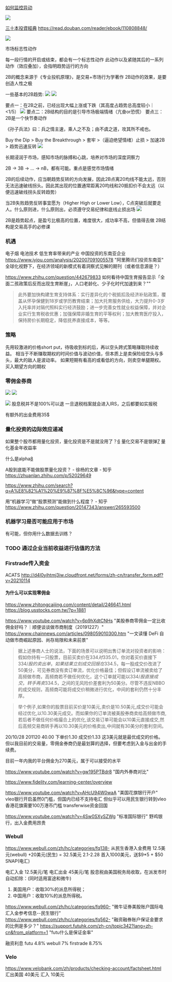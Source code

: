
[如何监控异动][1]

![](https://postimg.futunn.com/2020012000043501c8f23c85124.png/logo)


[三十本投資經典][2]
https://read.douban.com/reader/ebook/110808848/

![](https://i0.wp.com/lonecapital.com/wp-content/uploads/2017/09/%E4%B9%A6%E5%8D%95.png?resize=429%2C671&ssl=1)

[1]: https://help.futu5.com/faq/topic2874 "如何监控异动"
[2]: https://lonecapital.com/membership/877/


市场标志性动作



每一段行情的开启或结束，都会有一个标志性动作
此动作以及紧随其后的一系列动作（效应叠加），会指明趋势运行的方向

2B的概念来源于《专业投机原理》，是交易+市场行为学著作
2B动作的效果，是要创造人性之极

一些基本的2B趋势:
![](./BV1pk4y127pU_3'25''.jpg)
![](./BV1pk4y127pU_4'2.923''.jpg)

要点一：在2B之前，已经出现大幅上涨或下跌（其高度占趋势总高度较小｜<1/5）
![](./BV1pk4y127pU_6'23.852''.jpg)
要点二：2B结构的目的是引导市场极端情绪（亢奋or恐慌）
要点三：2B是一个快节奏动作

《孙子兵法》曰：兵之情主速，乘人之不及；由不虞之道，攻其所不戒也。

Buy the Dip > Buy the Breakthrough > 套牢 >（逼迫绝望情绪）止损 > 加速2B > 趋势迅速反转
![](./BV1pk4y127pU_9'38.941''.jpg) 

长期浸润于市场，感知市场的脉搏和心跳，培养对市场的深度洞察力

2B -> 3B -> ... -> nB，都有可能。重点是感觉市场情绪

2B的后续动作，应当朝趋势反转的方向发展，因此2B点离20均线不能太远，否则无法迅速破线拐头。因此其出现的位置通常距离20均线和20抵扣价不会太远（以便迅速破线拐头反转趋势）

当2B失败趋势反转事宜愿为（Higher High or Lower Low），C点突破后就要走人。什么原则进，什么原则出，必须遵守交易纪律和底线止损出场
![](./BV1pk4y127pU_12'5.621''.jpg)

2B是趋势起点，是盈亏比极高的位置，难度很大，成功率不高，但值得去做
2B结构是交易高手的必修课



### 机遇
电子烟
电池技术
低生育率带来的产业
中国投资的东南亚企业
https://www.iyiou.com/analysis/202007091005578 "阿里腾讯们投资东南亚"
全球化视野下，在经济领域的新模式有着洞察式见解的期刊（或者信息源是？）

https://www.zhihu.com/question/442679833 如何看待中国生育报告显示「全面二孩政策后反而出现生育断崖」，人口老龄化、少子化时代加速到来？""
> 此外要加快构建生育支持体系：实行差异化的个税抵扣及经济补贴政策，覆盖从怀孕保健到18岁或学历教育结束；加大托育服务供给，大力提升0-3岁入托率并对隔代照料实行经济鼓励；进一步完善女性就业权益保障，并对企业实行生育税收优惠；加强保障非婚生育的平等权利；加大教育医疗投入，保持房价长期稳定，降低抚养直接成本，等等。
### 策略
先用较激进的价格short put，待吸收到标的后，再以空头跨式策略赚取持续收益。
相当于不断赚取期权的时间价值与波动价值，但本质上是卖保险给空头与多头，最大的敌人是波动率。
如果短期有看高的或看低的方向，则卖空单腿期权。买入期望方向的期权


### 零佣金券商
![](./YouTube-7OdsV03Zttg-5'8.629''.jpg)
![](./YouTube-xn76MSyzUBE-7'49.511''.jpg)

![](./YouTube-fkhTt5X4_kQ-8'14.758''.jpg)
股息税并不是100%可以退
一旦退税档案就会进入IRS，之后都要如实报税


有额外的出金费用35$

### 量化投资的边际效应递减
如果整个股市都用量化投资，量化投资是不是就没用了？[6]
量化交易不是银弹[7]
量化基金年收益率

什么是alpha[8]

A股到底能不能做股票量化投资？ - 徐杨的文章 - 知乎
https://zhuanlan.zhihu.com/p/52029649

https://www.zhihu.com/search?q=A%E8%82%A1%20%E9%87%8F%E5%8C%96&type=content

用“机器学习”做“股票预测”能做到什么程度？ - 知乎
https://www.zhihu.com/question/20147343/answer/265593500

### 机器学习是否可能应用于市场
有可能，但你用什么数据去训练？


### TODO 通过企业当前收益进行估值的方法

### Firstrade传入资金
ACATS
http://d4l0yihtmj3iw.cloudfront.net/forms/zh-cn/transfer_form.pdf?v=20210114

#### 为什么可以实现零佣金
https://www.zhitongcaijing.com/content/detail/246641.html
https://blog.usstocks.com.tw/?p=1881

https://www.youtube.com/watch?v=6p9hXdtCNHs "美股券商零佣金一定比收佣金好吗？｜顺便谈谈做市商制度（20191227）"
https://www.chainnews.com/articles/098059010300.htm "一文读懂 DeFi 自动做市商崛起原因、尚存局限和未来前景"

> 据上述券商人士的说法，下面的场景可以说明出售订单流对投资者的影响：假如你持有一只股票，目前买卖价在$334对$335.01，你对着买价直接下$334/股的卖出单，如果结果立刻成交回报在$334.5，每一股成交价改进了50美分，可见券商没有卖订单流，优化价格最佳；但假设订单流被卖给了高频做市商，高频商若不做任何优化，这个订单就可能以$334/股直接成交，转手再卖$334.5，之间的无风险价差套利为50美分。尽管不违反NBBO的成交规则，高频商可能将成交价稍微进行优化，中间的套利仍然十分丰厚。

> 举个例子,如果你的股票目前买价是10美元,卖价是10.50美元,成交价可能会经过优化,以10.30美元成交。而如果你的订单流被美股券商卖给高频做市商,若后者不做任何价格撮合上的优化,该交易订单可能会以10美元直接成交,然后高频交易商转手再以10.30美元的价格卖出,中间就有30美分的套利空间。


20/10/28 201120 40.00 下单价1.30 成交价1.33 这3美元就是最优成交的价格。
但以我目前的交易量，零佣金券商仍是最划算的选择，但要考虑到入金与出金的手续费。

目前一年内我的平台佣金为270美元，属于可以接受的水平

https://www.youtube.com/watch?v=gw195PTBdr8 "国内外券商对比"

https://www.fidelity.com/learning-center/overview


https://www.youtube.com/watch?v=AHcU94W0waA "美国花旗银行开户" 
vleo银行开启虽然0门槛，但国内已经不支持电汇
但似乎可以用民生银行转到vleo
香港花旗需要100万港币门槛
transferwise资金回国

https://www.youtube.com/watch?v=4Sw0SXySZWg "标准国际银行" 
野鸡银行，出入金费用昂贵

### Webull
https://www.webull.com/zh/hc/categories/fq138-
从民生香港入金费用
12.5美元(webull) +20美元(民生) = 32.5美元
2.1-2.28 首入1000美元，送$9*5 + $50 SNAP(电汇)

电汇入金	12.5美元/笔
电汇出金	45美元/笔
股息税由美国税务局收取，在派发市时自动扣除：(同时适用富途和微牛)
1. 美国用户：收取30%的派息所得税；
2. 中国用户：收取10%的派息所得税。

https://www.webull.com/zh/hc/categories/fq960- "微牛证券美股账户国际电汇入金参考信息--民生银行"
https://www.webull.com/zh/hc/categories/fq562- "融资融券账户保证金要求的比例是多少？"
https://support.futuhk.com/zh-cn/topic342?lang=zh-cn&from_platform=1 "futu什么是保证金率"


融资利息
futu 4.8%
webull 7%
firstrade 8.75%


### Velo
https://www.velobank.com/zh/products/checking-account/factsheet.html
汇出美国 40美元 
汇入 10美元




[1]: http://hk.cmbc.com.cn/home/notice/2020/08/1201757293771903.htm
[2]: https://www.firstrade.com/content/zh-cn/pricing/ "FIRSTRADE收费"
[3]: https://invest.firstrade.com/cgi-bin/main#/content/customerservice/pricing/
[3.1]: firstrade.com/content/en-us/customerservice/faqs "FIRSTRADE FAQ"
[4]: https://www.firstrade.com/content/zh-cn/promos/freeacat
[5]: https://coderschool.cn/3337.html "香港支付宝支持转数快充值"
[6]: https://www.zhihu.com/question/373173440/answer/1030287067
[7]: https://zhuanlan.zhihu.com/p/25719525 "给正在从事量化交易、准备从量化交易的人一些忠告 - 大圣股评的文章 - 知乎"

[8]: https://www.investopedia.com/terms/a/alpha.asp
